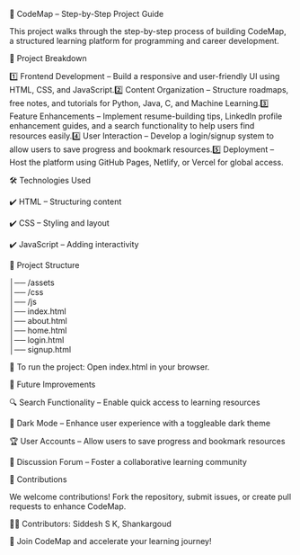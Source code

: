 📌 CodeMap – Step-by-Step Project Guide

This project walks through the step-by-step process of building CodeMap, a structured learning platform for programming and career development.

🔹 Project Breakdown

1️⃣ Frontend Development – Build a responsive and user-friendly UI using HTML, CSS, and JavaScript.2️⃣ Content Organization – Structure roadmaps, free notes, and tutorials for Python, Java, C, and Machine Learning.3️⃣ Feature Enhancements – Implement resume-building tips, LinkedIn profile enhancement guides, and a search functionality to help users find resources easily.4️⃣ User Interaction – Develop a login/signup system to allow users to save progress and bookmark resources.5️⃣ Deployment – Host the platform using GitHub Pages, Netlify, or Vercel for global access.

🛠️ Technologies Used

✔️ HTML – Structuring content

✔️ CSS – Styling and layout

✔️ JavaScript – Adding interactivity

📂 Project Structure


│── /assets     
│── /css        
│── /js          
│── index.html   
│── about.html   
│── home.html  
│── login.html  
│── signup.html  

📌 To run the project: Open index.html in your browser.

🚀 Future Improvements

🔍 Search Functionality – Enable quick access to learning resources

🌙 Dark Mode – Enhance user experience with a toggleable dark theme

🏆 User Accounts – Allow users to save progress and bookmark resources

💬 Discussion Forum – Foster a collaborative learning community

🤝 Contributions

We welcome contributions! Fork the repository, submit issues, or create pull requests to enhance CodeMap.

👨‍💻 Contributors: Siddesh S K, Shankargoud

🚀 Join CodeMap and accelerate your learning journey!


